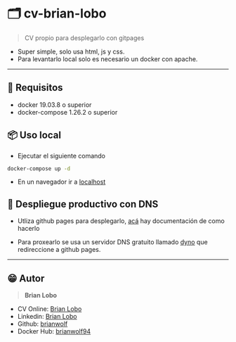 # :card_index_dividers: cv-brian-lobo

> CV propio para desplegarlo con gitpages

* Super simple, solo usa html, js y css.
* Para levantarlo local solo es necesario un docker con apache.

---

## :memo: Requisitos

* docker 19.03.8 o superior
* docker-compose 1.26.2 o superior

## :package: Uso local

* Ejecutar el siguiente comando

```sh
docker-compose up -d
```

* En un navegador ir a [localhost](https://localhost:80)

## :tada: Despliegue productivo con DNS

* Utliza github pages para desplegarlo, [acá](https://docs.github.com/es/free-pro-team@latest/github/working-with-github-pages/configuring-a-custom-domain-for-your-github-pages-site) hay documentación de como hacerlo

* Para proxearlo se usa un servidor DNS gratuito llamado [dyno](https://www.dynu.com/en-US/) que redireccione a github pages.

---

## :grin: Autor

> **Brian Lobo**

* CV Online: [Brian Lobo](https://cv.brianlobo.theworkpc.com/)
* Linkedin:  [Brian Lobo](https://www.linkedin.com/in/brian-lobo-260507138)
* Github: [brianwolf](https://github.com/brianwolf)
* Docker Hub:  [brianwolf94](https://hub.docker.com/u/brianwolf94)
